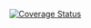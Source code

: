 [![Coverage Status](https://coveralls.io/repos/github/giniedp/glib/badge.svg?branch=master)](https://coveralls.io/github/giniedp/glib?branch=master)
